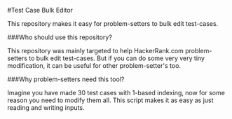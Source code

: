#Test Case Bulk Editor

This repository makes it easy for problem-setters to bulk edit test-cases.


###Who should use this repository?

This repository was mainly targeted to help HackerRank.com problem-setters to bulk edit test-cases. But if you can do some very very tiny modification, it can be useful for other problem-setter's too.

###Why problem-setters need this tool?

Imagine you have made 30 test cases with 1-based indexing, now for some reason you need to modify them all. This script makes it as easy as just reading and writing inputs.




